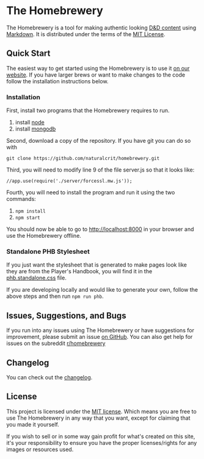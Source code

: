 # The Homebrewery
The Homebrewery is a tool for making authentic looking [D&D content](https://dnd.wizards.com/products/tabletop-games/rpg-products/rpg_playershandbook) using [Markdown](https://github.com/adam-p/markdown-here/wiki/Markdown-Cheatsheet). It is distributed under the terms of the [MIT License](./license).

## Quick Start
The easiest way to get started using the Homebrewery is to use it [on our website](https://homebrewery.naturalcrit.com). If you have larger brews or want to make changes to the code follow the installation instructions below.

### Installation
First, install two programs that the Homebrewery requires to run.

1. install [node](https://nodejs.org/en/)
1. install [mongodb](https://www.mongodb.com/)

Second, download a copy of the repository. If you have git you can do so with
```
git clone https://github.com/naturalcrit/homebrewery.git
```

Third, you will need to modify line 9 of the file server.js so that it looks like:
```
//app.use(require('./server/forcessl.mw.js'));
```

Fourth, you will need to install the program and run it using the two commands:

1. `npm install`
1. `npm start`

You should now be able to go to [http://localhost:8000](http://localhost:8000) in your browser and use the Homebrewery offline.

### Standalone PHB Stylesheet
If you just want the stylesheet that is generated to make pages look like they are from the Player's Handbook, you will find it in the [phb.standalone.css](./blob/master/phb.standalone.css) file.

If you are developing locally and would like to generate your own, follow the above steps and then run `npm run phb`.

## Issues, Suggestions, and Bugs
If you run into any issues using The Homebrewery or have suggestions for improvement, please submit an issue [on GitHub](/issues). You can also get help for issues on the subreddit [r/homebrewery](https://www.reddit.com/r/homebrewery)

## Changelog

You can check out the [changelog](./blob/master/changelog.md).

## License

This project is licensed under the [MIT license](./license). Which means you are free to use The Homebrewery in any way that you want, except for claiming that you made it yourself.

If you wish to sell or in some way gain profit for what's created on this site, it's your responsibility to ensure you have the proper licenses/rights for any images or resources used.
